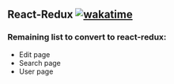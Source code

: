 ## React-Redux  [![wakatime](https://wakatime.com/badge/github/ataur39n-sharif/react-redux.svg)](https://wakatime.com/badge/github/ataur39n-sharif/react-redux)

### Remaining list to convert to react-redux:

* Edit page
* Search page
* User page